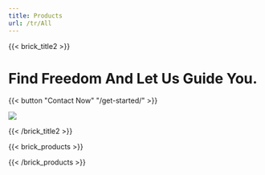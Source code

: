 ```yaml
---
title: Products
url: /tr/All
---
```

{{< brick_title2 >}}
# Find Freedom And Let Us Guide You.
{{< button "Contact Now" "/get-started/" >}}

![](/uploads/photos/lagoon.jpg)

{{< /brick_title2 >}}

{{< brick_products >}}


{{< /brick_products >}}